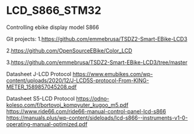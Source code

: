 # LCD_S866_STM32
Controlling ebike display model S866

Git projects:
1.https://github.com/emmebrusa/TSDZ2-Smart-EBike-LCD3

2.https://github.com/OpenSourceEBike/Color_LCD

3.https://github.com/emmebrusa/TSDZ2-Smart-EBike-LCD3/tree/master

Datasheet J-LCD Protocol
https://www.emubikes.com/wp-content/uploads/2020/12/J-LCD5S-protocol-From-KING-METER_1589857045208.pdf

Datasheet S5-LCD Protocol
https://odno-koleso.com/f/bortovoj_kompyuter_kugoo_m5.pdf
https://www.ride66.com/ride66-manual-control-panel-lcd-s866
https://manuals.plus/wp-content/sideloads/lcd-s866--instruments-v1-0-operating-manual-optimized.pdf

